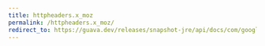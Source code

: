 ```yaml
---
title: httpheaders.x_moz
permalink: /httpheaders.x_moz/
redirect_to: https://guava.dev/releases/snapshot-jre/api/docs/com/google/common/net/HttpHeaders.html#X_MOZ
---
```


